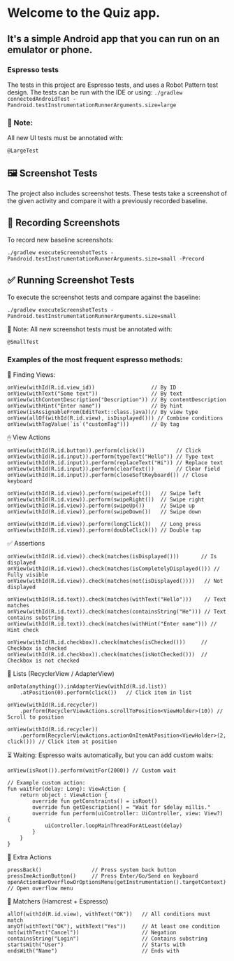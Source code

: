 # Welcome to the Quiz app.

## It's a simple Android app that you can run on an emulator or phone. 

### Espresso tests
The tests in this project are Espresso tests, and uses a Robot Pattern test design. 
The tests can be run with the IDE or using:
```./gradlew connectedAndroidTest -Pandroid.testInstrumentationRunnerArguments.size=large```

### 🔖 Note:
All new UI tests must be annotated with:

``@LargeTest``

## 🖼 Screenshot Tests

The project also includes screenshot tests. These tests take a screenshot of the given activity and compare it with a previously recorded baseline.

## 📸 Recording Screenshots

To record new baseline screenshots:

``./gradlew executeScreenshotTests -Pandroid.testInstrumentationRunnerArguments.size=small -Precord``

## ✅ Running Screenshot Tests

To execute the screenshot tests and compare against the baseline:

``./gradlew executeScreenshotTests -Pandroid.testInstrumentationRunnerArguments.size=small``


🔖 Note:
All new screenshot tests must be annotated with:

``@SmallTest``

### Examples of the most frequent espresso methods:

🔎 Finding Views:
```
onView(withId(R.id.view_id))                  // By ID
onView(withText("Some text"))                 // By text
onView(withContentDescription("Description")) // By contentDescription
onView(withHint("Enter name"))                // By hint
onView(isAssignableFrom(EditText::class.java))// By view type
onView(allOf(withId(R.id.view), isDisplayed())) // Combine conditions
onView(withTagValue(`is`("customTag")))       // By tag
```

🖱 View Actions
```
onView(withId(R.id.button)).perform(click())          // Click
onView(withId(R.id.input)).perform(typeText("Hello")) // Type text
onView(withId(R.id.input)).perform(replaceText("Hi")) // Replace text
onView(withId(R.id.input)).perform(clearText())       // Clear field
onView(withId(R.id.input)).perform(closeSoftKeyboard()) // Close keyboard

onView(withId(R.id.view)).perform(swipeLeft())   // Swipe left
onView(withId(R.id.view)).perform(swipeRight())  // Swipe right
onView(withId(R.id.view)).perform(swipeUp())     // Swipe up
onView(withId(R.id.view)).perform(swipeDown())   // Swipe down

onView(withId(R.id.view)).perform(longClick())   // Long press
onView(withId(R.id.view)).perform(doubleClick()) // Double tap
```

✅ Assertions
```
onView(withId(R.id.view)).check(matches(isDisplayed()))       // Is displayed
onView(withId(R.id.view)).check(matches(isCompletelyDisplayed())) // Fully visible
onView(withId(R.id.view)).check(matches(not(isDisplayed())))   // Not displayed

onView(withId(R.id.text)).check(matches(withText("Hello")))    // Text matches
onView(withId(R.id.text)).check(matches(containsString("He"))) // Text contains substring
onView(withId(R.id.text)).check(matches(withHint("Enter name"))) // Hint check

onView(withId(R.id.checkbox)).check(matches(isChecked()))     // Checkbox is checked
onView(withId(R.id.checkbox)).check(matches(isNotChecked()))  // Checkbox is not checked
```

📜 Lists (RecyclerView / AdapterView)
```
onData(anything()).inAdapterView(withId(R.id.list))
    .atPosition(0).perform(click())   // Click item in list

onView(withId(R.id.recycler))
    .perform(RecyclerViewActions.scrollToPosition<ViewHolder>(10)) // Scroll to position

onView(withId(R.id.recycler))
    .perform(RecyclerViewActions.actionOnItemAtPosition<ViewHolder>(2, click())) // Click item at position
```

⏳ Waiting:
Espresso waits automatically, but you can add custom waits:
```
onView(isRoot()).perform(waitFor(2000)) // Custom wait

// Example custom action:
fun waitFor(delay: Long): ViewAction {
    return object : ViewAction {
        override fun getConstraints() = isRoot()
        override fun getDescription() = "Wait for $delay millis."
        override fun perform(uiController: UiController, view: View?) {
            uiController.loopMainThreadForAtLeast(delay)
        }
    }
}
```

🔄 Extra Actions
```
pressBack()                // Press system back button
pressImeActionButton()     // Press Enter/Go/Send on keyboard
openActionBarOverflowOrOptionsMenu(getInstrumentation().targetContext) // Open overflow menu
```

🧩 Matchers (Hamcrest + Espresso)
```
allOf(withId(R.id.view), withText("OK"))   // All conditions must match
anyOf(withText("OK"), withText("Yes"))     // At least one condition
not(withText("Cancel"))                    // Negation
containsString("Login")                    // Contains substring
startsWith("User")                         // Starts with
endsWith("Name")                           // Ends with
```
